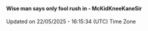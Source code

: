 #### Wise man says only fool rush in - McKidKneeKaneSir
Updated on 22/05/2025 - 16:15:34 (UTC) Time Zone

